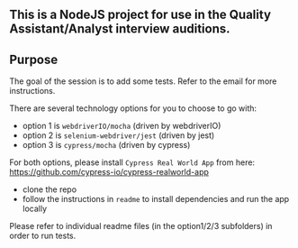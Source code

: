 ## This is a NodeJS project for use in the Quality Assistant/Analyst interview auditions.
## Purpose
The goal of the session is to add some tests. Refer to the email for more instructions.

There are several technology options for you to choose to go with:
- option 1 is `webdriverIO/mocha` (driven by webdriverIO)
- option 2 is `selenium-webdriver/jest` (driven by jest)
- option 3 is `cypress/mocha` (driven by cypress)

For both options, please install `Cypress Real World App` from here: https://github.com/cypress-io/cypress-realworld-app
- clone the repo
- follow the instructions in `readme` to install dependencies and run the app locally

Please refer to individual readme files (in the option1/2/3 subfolders) in order to run tests.

